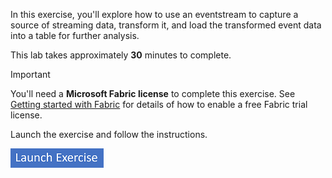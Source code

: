 In this exercise, you'll explore how to use an eventstream to capture a source of streaming data, transform it, and load the transformed event data into a table for further analysis.

This lab takes approximately **30** minutes to complete.

> [!IMPORTANT]
> You'll need a **Microsoft Fabric license** to complete this exercise. See [Getting started with Fabric](/fabric/get-started/fabric-trial) for details of how to enable a free Fabric trial license.

Launch the exercise and follow the instructions.

[![Button to launch exercise.](../media/launch-exercise.png)](https://go.microsoft.com/fwlink/?linkid=2260610)